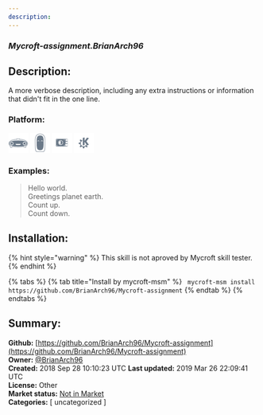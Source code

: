 ```yaml
---
description: 
---
```


### _Mycroft-assignment.BrianArch96_  
## Description:  
A more verbose description, including any extra instructions or
information that didn't fit in the one line.  
  
  
### Platform:  
 ![Mark I](../.gitbook/assets/mark-1-icon.png)  ![Mark II](../.gitbook/assets/mark-2-icon.png)  ![Picroft](../.gitbook/assets/picroft-icon.png)  ![plasmoid](../.gitbook/assets/kde.png)   
### Examples:  
> Hello world.  
> Greetings planet earth.  
> Count up.  
> Count down.  
  
## Installation:  
{% hint style="warning" %}
This skill is not aproved by Mycroft skill tester.
{% endhint %}
    
{% tabs %}
{% tab title="Install by mycroft-msm" %}
``` mycroft-msm install https://github.com/BrianArch96/Mycroft-assignment```
{% endtab %}
  {% endtabs %}
    
## Summary:  
**Github:** [https://github.com/BrianArch96/Mycroft-assignment](https://github.com/BrianArch96/Mycroft-assignment)  
**Owner:** [@BrianArch96](https://github.com/BrianArch96)  
**Created:** 2018 Sep 28 10:10:23 UTC  **Last updated:** 2019 Mar 26 22:09:41 UTC  
**License:** Other  
**Market status:** [Not in Market](https://market.mycroft.ai/skill/)  
**Categories:** [ uncategorized ]   
